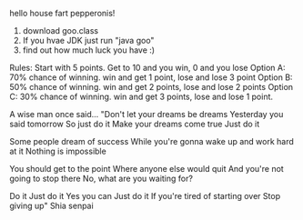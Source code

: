 hello house fart pepperonis!

1) download goo.class
2) If you hvae JDK just run "java goo"
3) find out how much luck you have :)

Rules:
Start with 5 points. Get to 10 and you win, 0 and you lose
Option A: 70% chance of winning. win and get 1 point, lose and lose 3 point
Option B: 50% chance of winning. win and get 2 points, lose and lose 2 points
Option C: 30% chance of winning. win and get 3 points, lose and lose 1 point.


A wise man once said...
"Don't let your dreams be dreams
Yesterday you said tomorrow
So just do it
Make your dreams come true
Just do it

Some people dream of success
While you're gonna wake up and work hard at it
Nothing is impossible

You should get to the point
Where anyone else would quit
And you're not going to stop there
No, what are you waiting for?

Do it
Just do it
Yes you can
Just do it
If you're tired of starting over
Stop giving up"
Shia senpai
